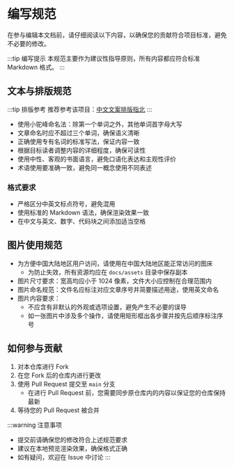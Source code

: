 # 编写规范

在参与编辑本文档前，请仔细阅读以下内容，以确保您的贡献符合项目标准，避免不必要的修改。

:::tip 编写提示
本规范主要作为建议性指导原则，所有内容都应符合标准 Markdown 格式。
:::

## 文本与排版规范

:::tip 排版参考
推荐参考该项目：[中文文案排版指北](https://github.com/sparanoid/chinese-copywriting-guidelines/blob/master/README.zh-Hans.md)
:::

- 使用小驼峰命名法：除第一个单词之外，其他单词首字母大写
- 文章命名时应不超过三个单词，确保语义清晰
- 正确使用专有名词的标准写法，保证内容一致
- 根据目标读者调整内容的详细程度，确保可读性
- 使用中性、客观的书面语言，避免口语化表达和主观性评价
- 术语使用要准确一致，避免同一概念使用不同表述

### 格式要求

- 严格区分中英文标点符号，避免混用
- 使用标准的 Markdown 语法，确保渲染效果一致
- 在中文与英文、数字、代码块之间添加适当空格

## 图片使用规范

- 为方便中国大陆地区用户访问，请使用在中国大陆地区能正常访问的图床
  - 为防止失效，所有资源均应在 `docs/assets` 目录中保存副本
- 图片尺寸要求：宽高均应小于 1024 像素，文件大小应控制在合理范围内
- 图片命名规范：文件名应标注对应文章序号并简要描述用途，使用英文命名
- 图片内容要求：
  - 不应含有非默认的外观或选项设置，避免产生不必要的误导
  - 如一张图片中涉及多个操作，请使用矩形框出各步骤并按先后顺序标注序号

## 如何参与贡献

1. 对本仓库进行 Fork
2. 在您 Fork 后的仓库内进行更改
3. 使用 Pull Request 提交至 `main` 分支
   - 在进行 Pull Request 前，您需要同步原仓库内的内容以保证您的仓库保持最新
4. 等待您的 Pull Request 被合并

:::warning 注意事项

- 提交前请确保您的修改符合上述规范要求
- 建议在本地预览渲染效果，确保格式正确
- 如有疑问，欢迎在 Issue 中讨论
:::
